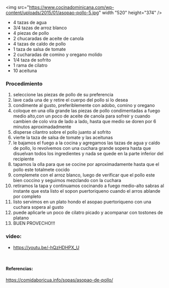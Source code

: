 <div aling="center">
  
<img src="https://www.cocinadominicana.com/wp-content/uploads/2015/01/asopao-pollo-5.jpg" width "520" height="374" />
                                                                                        
- 4 tazas de agua 
- 3/4 tazas de arroz blanco 
- 4 piezas de pollo 
- 2 chucaradas de aceite de canola 
- 4 tazas de caldo de pollo 
- 1 taza de salsa de tomate 
- 2 cucharadas de comino y oregano molido 
- 1/4 taza de sofrito  
- 1 rama de cilatro 
- 10 aceituna 


### Procedimiento 
  1. seleccione las piezas de pollo de su preferencia 
  2. lave cada una de y retire el cuerpo del pollo si lo desea 
  3. condimente al gusto, preferiblemente con adobo, comino y oregano 
  4. coloque en una olla grande las piezas de pollo condimentadas a fuego medio alto,con un poco de aceite de canola para sofreir y cuando cambien de colo vira de lado a lado, hasta que medio se doren por 6 minutos aproximadadmente
  5.  disperse cilantro sobre el pollo juanto al sofrito 
  6.  vierte la taza de salsa de tomate y las aceitunas
  7.  le bajamos el fuego a la cocina y agregamos las tazas de agua y caldo de pollo, lo revolvemos con una cuchara grande sopera hasta que disuelvan todos los ingredientes y nada se quede en la parte inferior del recipiente 
  8.  tapamos la olla para que se cocine por aproximadamente hasta que el pollo este totalmete cocido 
  9.  complemete con el arroz blanco, luego de verificar que el pollo este bien coccino y seguimos mezclando con la cuchara 
  10. retiramos la tapa y continuamos cocinando a fuego medio-alto sabras al instante que esta listo el sopon puertoriqueno cuando el arros ablande por completo 
  11. listo servimos en un plato hondo el asopao puertoriqueno con una cuchara sopera al gusto 
  12. puede aplicarle un poco de cilatro picado y acompanar con tostones de platano 
  13. BUEN PROVECHO!!!
  
  ### video: 
  - https://youtu.be/-hQzHDHPX_U  
                                                                                        
  <br>
                                                                                        
#### Referencias: 
https://comidaboricua.info/sopas/asopao-de-pollo/                                                                                        
